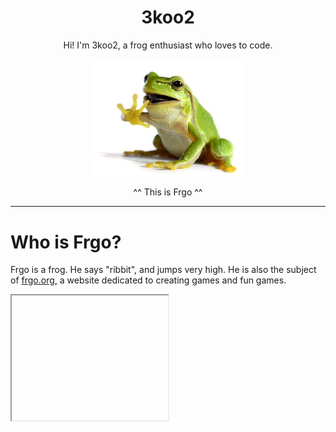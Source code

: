 <h1 align="center">3koo2</h1>
<p align="center">Hi! I'm 3koo2, a frog enthusiast who loves to code.</p>
<p align = "center"><img src="frgo.gif" width="250"></p>
<p align="center">^^ This is Frgo ^^</p>
<hr>
<h1>Who is Frgo?</h1>
<p>Frgo is a frog. He says "ribbit", and jumps very high. He is also the subject of <a href = "https://frgo.org">frgo.org,</a> a website dedicated to creating games and fun games.</p>
<a href = "https://frgo.org/games/frgoparty/"><iframe href = "https://frgo.org/games/frgoparty/" width = "250" height = "200"></a>